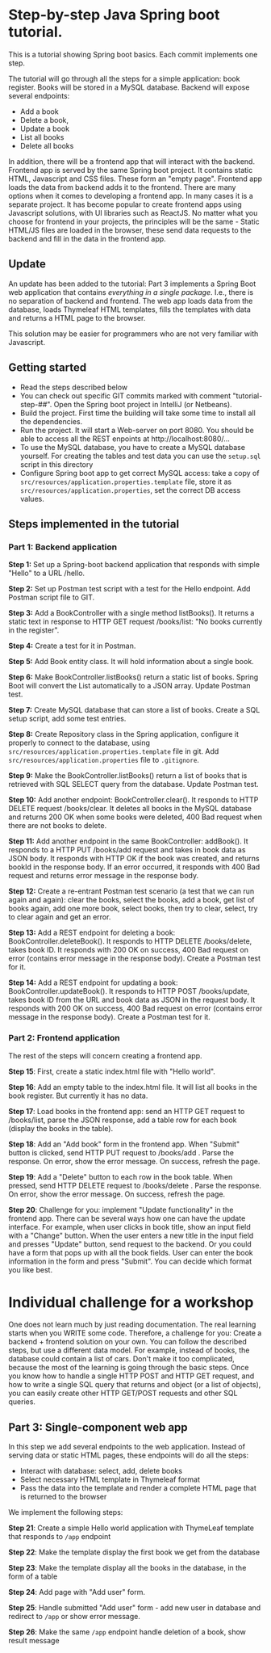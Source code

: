 # Step-by-step Java Spring boot tutorial. 

This is a tutorial showing Spring boot basics. Each commit implements one step.

The tutorial will go through all the steps for a simple application: book register. 
Books will be stored in a MySQL database. 
Backend will expose several endpoints: 
* Add a book
* Delete a book, 
* Update a book
* List all books
* Delete all books

In addition, there will be a frontend app that will interact with the backend. 
Frontend app is served by the same Spring boot project. 
It contains static HTML, Javascript and CSS files. These form an "empty page". 
Frontend app loads the data from backend adds it to the frontend. 
There are many options when it comes to developing a frontend app. 
In many cases it is a separate project. It has become popular to create frontend apps 
using Javascript solutions, with UI libraries such as ReactJS. 
No matter what you choose for frontend in your projects, the principles will be 
the same - Static HTML/JS files are loaded in the browser, these send data 
requests to the backend and fill in the data in the frontend app.

## Update
An update has been added to the tutorial: Part 3 implements a Spring Boot web application 
that contains *everything in a single package*. I.e., there is no separation of backend
and frontend. The web app loads data from the database, loads Thymeleaf HTML templates, fills 
the templates with data and returns a HTML page to the browser. 

This solution may be easier for programmers who are not very familiar with Javascript.

## Getting started
* Read the steps described below
* You can check out specific GIT commits marked with comment "tutorial-step-##". Open the Spring boot project in IntelliJ (or Netbeans).
* Build the project. First time the building will take some time to install all the dependencies.
* Run the project. It will start a Web-server on port 8080. You should be able to access all the REST enpoints at http://localhost:8080/...
* To use the MySQL database, you have to create a MySQL database yourself. For creating the tables and test data you can use the `setup.sql` script in this directory
* Configure Spring boot app to get correct MySQL access: take a copy of `src/resources/application.properties.template` file, store it as `src/resources/application.properties`, set the correct DB access values.

## Steps implemented in the tutorial
### Part 1: Backend application
**Step 1:** Set up a Spring-boot backend application that responds with simple "Hello" to a URL /hello.

**Step 2:** Set up Postman test script with a test for the Hello endpoint. Add Postman script file to GIT.

**Step 3:** Add a BookController with a single method listBooks(). It returns a static text in response to HTTP GET request /books/list: "No books currently in the register".

**Step 4:** Create a test for it in Postman.

**Step 5:** Add Book entity class. It will hold information about a single book.

**Step 6:** Make BookController.listBooks() return a static list of books. Spring Boot will convert the List<Book> automatically to a JSON array. Update Postman test.

**Step 7:** Create MySQL database that can store a list of books. Create a SQL setup script, add some test entries.

**Step 8:** Create Repository class in the Spring application, configure it properly to connect to the database, using `src/resources/application.properties.template` file in git. Add `src/resources/application.properties` file to `.gitignore`.

**Step 9:** Make the BookController.listBooks() return a list of books that is retrieved with SQL SELECT query from the database. Update Postman test.

**Step 10:** Add another endpoint: BookController.clear(). It responds to HTTP DELETE request /books/clear. It deletes all books in the MySQL database and returns 200 OK when some books were deleted, 400 Bad request when there are not books to delete.

**Step 11:** Add another endpoint in the same BookController: addBook(). It responds to a HTTP PUT /books/add request and takes in book data as JSON body. It responds with HTTP OK if the book was created, and returns bookId in the response body. If an error occurred, it responds with 400 Bad request and returns error message in the response body.

**Step 12:** Create a re-entrant Postman test scenario (a test that we can run again and again): clear the books, select the books, add a book, get list of books again, add one more book, select books, then try to clear, select, try to clear again and get an error. 

**Step 13:** Add a REST endpoint for deleting a book: BookController.deleteBook(). It responds to HTTP DELETE /books/delete, takes book ID. It responds with 200 OK on success, 400 Bad request on error (contains error message in the response body). Create a Postman test for it.

**Step 14:** Add a REST endpoint for updating a book: BookController.updateBook(). It responds to HTTP POST /books/update, takes book ID from the URL and book data as JSON in the request body. It responds with 200 OK on success, 400 Bad request on error (contains error message in the response body). Create a Postman test for it.

### Part 2: Frontend application
The rest of the steps will concern creating a frontend app. 

**Step 15**: First, create a static index.html file with "Hello world".

**Step 16**: Add an empty table to the index.html file. It will list all books in the book register. But currently it has no data.

**Step 17**: Load books in the frontend app: send an HTTP GET request to /books/list, parse the JSON response, add a table row for each book (display the books in the table).

**Step 18**: Add an "Add book" form in the frontend app. When "Submit" button is clicked, send HTTP PUT request to /books/add . Parse the response. On error, show the error message. On success, refresh the page.

**Step 19**: Add a "Delete" button to each row in the book table. When pressed, send HTTP DELETE request to /books/delete . Parse the response. On error, show the error message. On success, refresh the page.

**Step 20**: Challenge for you: implement "Update functionality" in the frontend app. There can be several ways how one can have the update interface. For example, when user clicks in book title, show an input field with a "Change" button. When the user enters a new title in the input field and presses "Update" button, send request to the backend. Or you could have a form that pops up with all the book fields. User can enter the book information in the form and press "Submit". You can decide which format you like best.

# Individual challenge for a workshop
One does not learn much by just reading documentation. The real learning starts when you WRITE some code. Therefore, a challenge for you: Create a backend + frontend solution on your own. You can follow the described steps, but use a different data model. For example, instead of books, the database could contain a list of cars. Don't make it too complicated, because the most of the learning is going through the basic steps. Once you know how to handle a single HTTP POST and HTTP GET request, and how to write a single SQL query that returns and object (or a list of objects), you can easily create other HTTP GET/POST requests and other SQL queries.

## Part 3: Single-component web app 
In this step we add several endpoints to the web application. Instead of serving data or static HTML pages, 
these endpoints will do all the steps: 
* Interact with database: select, add, delete books
* Select necessary HTML template in Thymeleaf format
* Pass the data into the template and render a complete HTML page that is returned to the browser

We implement the following steps:

**Step 21**: Create a simple Hello world application with ThymeLeaf template that responds to `/app` endpoint

**Step 22**: Make the template display the first book we get from the database

**Step 23**: Make the template display all the books in the database, in the form of a table

**Step 24**: Add page with "Add user" form.

**Step 25**: Handle submitted "Add user" form - add new user in database and redirect to `/app`
or show error message.  

**Step 26**: Make the same `/app` endpoint handle deletion of a book, show result message 

